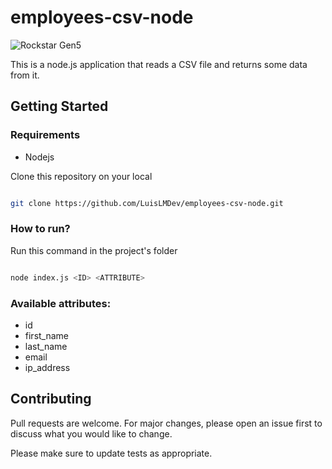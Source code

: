 # employees-csv-node

![Rockstar Gen5](https://img.shields.io/badge/Rockstar%20G5-Enroute-yellow?style=for-the-badg)

This is a node.js application that reads a CSV file and returns some data from it.

## Getting Started

### Requirements

- Nodejs

Clone this repository on your local

```bash

git clone https://github.com/LuisLMDev/employees-csv-node.git

```

### How to run?

Run this command in the project's folder

```bash

node index.js <ID> <ATTRIBUTE>

```

### Available attributes:

- id
- first_name
- last_name
- email
- ip_address

## Contributing

Pull requests are welcome. For major changes, please open an issue first to discuss what you would like to change.

Please make sure to update tests as appropriate.
